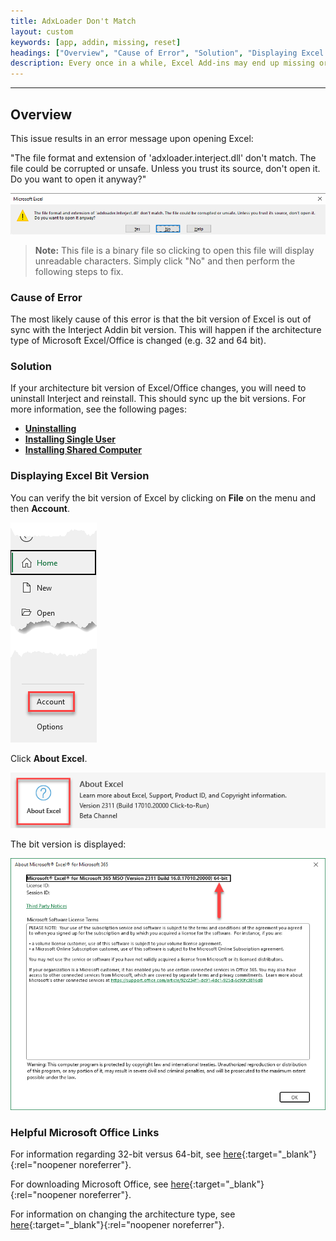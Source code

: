 ```yaml
---
title: AdxLoader Don't Match
layout: custom
keywords: [app, addin, missing, reset]
headings: ["Overview", "Cause of Error", "Solution", "Displaying Excel Bit Version", "Helpful Microsoft Office Links"]
description: Every once in a while, Excel Add-ins may end up missing or fail to load in Excel. If your Interject addin is missing, you can follow these steps to reset it.
---
```

* * *

## Overview

This issue results in an error message upon opening Excel:

"The file format and extension of 'adxloader.interject.dll' don't match. The file could be corrupted or unsafe. Unless you trust its source, don't open it. Do you want to open it anyway?"

![](/images/AdxLoader/AdxLoaderDontMatch.png)
<br>

<blockquote class=highlight_note>
<b>Note:</b> This file is a binary file so clicking to open this file will display unreadable characters. Simply click "No" and then perform the following steps to fix.
</blockquote>

### Cause of Error

The most likely cause of this error is that the bit version of Excel is out of sync with the Interject Addin bit version. This will happen if the architecture type of Microsoft Excel/Office is changed (e.g. 32 and 64 bit).

### Solution

If your architecture bit version of Excel/Office changes, you will need to uninstall Interject and reinstall. This should sync up the bit versions. For more information, see the following pages:

* **[Uninstalling](/wAbout/Uninstalling.html)**
* **[Installing Single User](/wAbout/SingleUser.html)**
* **[Installing Shared Computer](/wAbout/SharedComputer.html)**

### Displaying Excel Bit Version

You can verify the bit version of Excel by clicking on **File** on the menu and then **Account**.

![](/images/AdxLoader/ClickAccount.png)
<br>

Click **About Excel**.

![](/images/AdxLoader/ClickAboutExcel.png)
<br>

The bit version is displayed:

![](/images/AdxLoader/ExcelBitVersion.png)
<br>

### Helpful Microsoft Office Links

For information regarding 32-bit versus 64-bit, see [here](https://support.microsoft.com/en-us/office/choose-between-the-64-bit-or-32-bit-version-of-office-2dee7807-8f95-4d0c-b5fe-6c6f49b8d261){:target="_blank"}{:rel="noopener noreferrer"}.

For downloading Microsoft Office, see [here](https://www.microsoft.com/en-us/microsoft-365/download-office){:target="_blank"}{:rel="noopener noreferrer"}.

For information on changing the architecture type, see [here](https://learn.microsoft.com/en-us/deployoffice/change-bitness){:target="_blank"}{:rel="noopener noreferrer"}.
